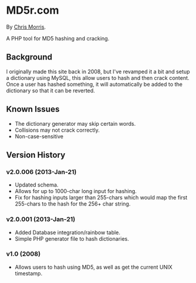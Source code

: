 # MD5r.com

By [Chris Morris](http://chrismorris.org).

A PHP tool for MD5 hashing and cracking.

Background
----------
I originally made this site back in 2008, but I've revamped it a bit and setup a dictionary using MySQL, this allow users to hash and then crack content. Once a user has hashed something, it will automatically be added to the dictionary so that it can be reverted.

Known Issues
------------
- The dictionary generator may skip certain words.
- Collisions may not crack correctly.
- Non-case-sensitive

Version History
---------------
### v2.0.006 (2013-Jan-21)
- Updated schema.
- Allows for up to 1000-char long input for hashing.
- Fix for hashing inputs larger than 255-chars which would map the first 255-chars to the hash for the 256+ char string.

### v2.0.001 (2013-Jan-21)
- Added Database integration/rainbow table.
- Simple PHP generator file to hash dictionaries.

### v1.0 (2008)
- Allows users to hash using MD5, as well as get the current UNIX timestamp.
